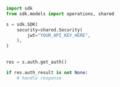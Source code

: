 <!-- Start SDK Example Usage -->
```python
import sdk
from sdk.models import operations, shared

s = sdk.SDK(
    security=shared.Security(
        jwt="YOUR_API_KEY_HERE",
    ),
)

    
res = s.auth.get_auth()

if res.auth_result is not None:
    # handle response
```
<!-- End SDK Example Usage -->